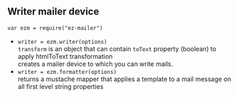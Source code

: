 ## Writer mailer device

`var ezm = require("ez-mailer")`  

* `writer = ezm.writer(options)`  
  `transform` is an object that can contain `toText` property (boolean) to apply htmlToText transformation  
  creates a mailer device to which you can write mails. 
* `writer = ezm.formatter(options)`  
  returns a mustache mapper that applies a template to a mail message on all first level string properties
